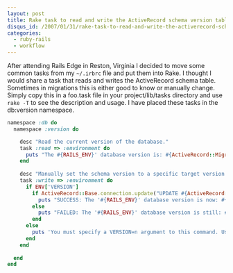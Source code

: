```yaml
--- 
layout: post
title: Rake task to read and write the ActiveRecord schema version table.
disqus_id: /2007/01/31/rake-task-to-read-and-write-the-activerecord-schema-version-table/
categories: 
  - ruby-rails
  - workflow
---
```



<p>
  After attending Rails Edge in Reston, Virginia I decided to move some common tasks from my <code>~/.irbrc</code> file and put them into Rake. I thought I would share a task that reads and writes the ActiveRecord schema table. Sometimes in migrations this is either good to know or manually change. Simply copy this in a foo.task file in your project/lib/tasks directory and use <code>rake -T</code> to see the description and usage. I have placed these tasks in the db:version namespace.
</p> 

```ruby
namespace :db do
  namespace :version do 

    desc "Read the current version of the database."
    task :read => :environment do
      puts "The #{RAILS_ENV}' database version is: #{ActiveRecord::Migrator.current_version}"
    end
    
    desc "Manually set the schema version to a specific target version with VERSION=x"
    task :write => :environment do
      if ENV['VERSION']
        if ActiveRecord::Base.connection.update("UPDATE #{ActiveRecord::Migrator.schema_info_table_name} SET version = #{ENV['VERSION'].to_i}")
          puts "SUCCESS: The '#{RAILS_ENV}' database version is now: #{ActiveRecord::Migrator.current_version}"
        else
          puts "FAILED: The '#{RAILS_ENV}' database version is still: #{ActiveRecord::Migrator.current_version}"
        end
      else
        puts 'You must specify a VERSION=n argument to this command. Use rake db:version:read to get the current version.'
      end
    end
    
  end  
end
```


